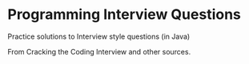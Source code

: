 # Programming Interview Questions

Practice solutions to Interview style questions (in Java)

From Cracking the Coding Interview and other sources.
